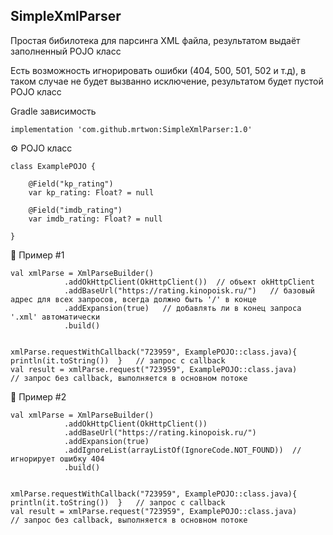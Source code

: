 <h2>SimpleXmlParser</h2>
<p>Простая бибилотека для парсинга XML файла, результатом выдаёт заполненный POJO класс</p>
<p>Есть возможность игнорировать ошибки (404, 500, 501, 502 и т.д), в таком случае не будет вызванно исключение, результатом будет пустой POJO класс</p>

Gradle зависимость
```
implementation 'com.github.mrtwon:SimpleXmlParser:1.0'
```


⚙️ POJO класс
```
class ExamplePOJO {

    @Field("kp_rating")
    var kp_rating: Float? = null
    
    @Field("imdb_rating")
    var imdb_rating: Float? = null
    
}
```



🎯 Пример #1
```
val xmlParse = XmlParseBuilder()
            .addOkHttpClient(OkHttpClient())  // объект okHttpClient
            .addBaseUrl("https://rating.kinopoisk.ru/")   // базовый адрес для всех запросов, всегда должно быть '/' в конце 
            .addExpansion(true)   // добавлять ли в конец запроса '.xml' автоматически
            .build()
            
            
xmlParse.requestWithCallback("723959", ExamplePOJO::class.java){  println(it.toString())  }   // запрос с callback
val result = xmlParse.request("723959", ExamplePOJO::class.java)                             // запрос без callback, выполняется в основном потоке
```



🎯 Пример #2
```
val xmlParse = XmlParseBuilder()
            .addOkHttpClient(OkHttpClient())
            .addBaseUrl("https://rating.kinopoisk.ru/")
            .addExpansion(true)
            .addIgnoreList(arrayListOf(IgnoreCode.NOT_FOUND))  // игнорирует ошибку 404
            .build()
            
            
xmlParse.requestWithCallback("723959", ExamplePOJO::class.java){  println(it.toString())  }   // запрос с callback
val result = xmlParse.request("723959", ExamplePOJO::class.java)                             // запрос без callback, выполняется в основном потоке
```

